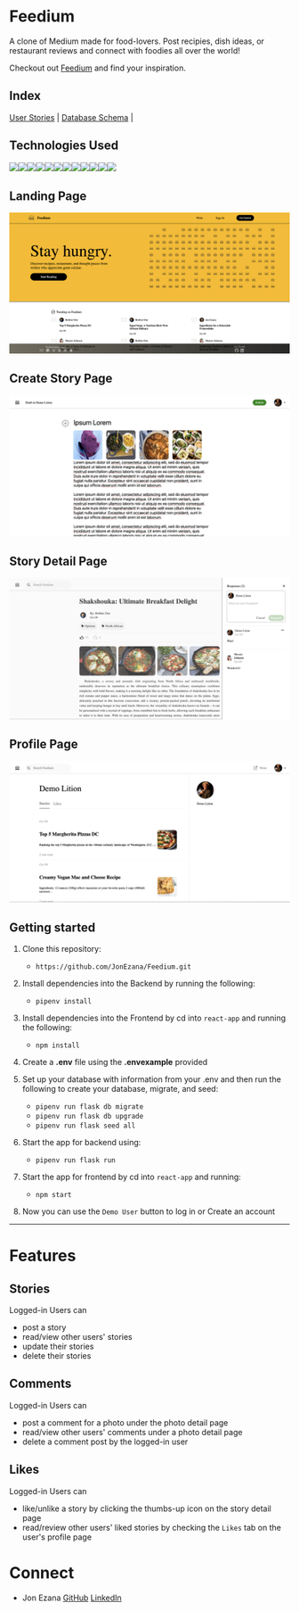 # Feedium

A clone of Medium made for food-lovers. Post recipies, dish ideas, or restaurant reviews and connect with foodies all over the world!

Checkout out [Feedium](https://feedium.onrender.com/) and find your inspiration.

## Index

[User Stories](https://github.com/JonEzana/feedium/wiki/User-Stories) |
[Database Schema](https://github.com/JonEzana/feedium/wiki/DB-Schema) |

## Technologies Used

<img src="https://img.shields.io/badge/Python-3776AB?style=for-the-badge&logo=python&logoColor=white" /><img src="https://img.shields.io/badge/JavaScript-323330?style=for-the-badge&logo=javascript&logoColor=F7DF1E" /><img src="https://img.shields.io/badge/PostgreSQL-316192?style=for-the-badge&logo=postgresql&logoColor=white" /><img src="https://img.shields.io/badge/HTML5-E34F26?style=for-the-badge&logo=html5&logoColor=white" /><img src="https://img.shields.io/badge/CSS3-1572B6?style=for-the-badge&logo=css3&logoColor=white" /><img src="https://img.shields.io/badge/React-20232A?style=for-the-badge&logo=react&logoColor=61DAFB" /><img src="https://img.shields.io/badge/Redux-593D88?style=for-the-badge&logo=redux&logoColor=white" /><img src="https://img.shields.io/badge/Flask-000000?style=for-the-badge&logo=flask&logoColor=white"/><img src="https://img.shields.io/badge/Amazon_AWS-232F3E?style=for-the-badge&logo=amazon-aws&logoColor=white" /><img src="https://img.shields.io/badge/Render-46E3B7.svg?style=for-the-badge&logo=Render&logoColor=white" /><img src="https://img.shields.io/badge/Jinja-B41717.svg?style=for-the-badge&logo=Jinja&logoColor=white" /><img src="https://img.shields.io/badge/GitHub-181717.svg?style=for-the-badge&logo=GitHub&logoColor=white" />

## Landing Page
![landing](images/feedium1.png)

## Create Story Page
![detail](images/feedium2.png)

## Story Detail Page
![detail](images/feedium3.png)

## Profile Page
![detail](images/feedium4.png)

## Getting started
1. Clone this repository:
    * `https://github.com/JonEzana/Feedium.git`

2. Install dependencies into the Backend by running the following:
    * `pipenv install`

3. Install dependencies into the Frontend by cd into `react-app` and running the following:
    * `npm install`

4. Create a **.env** file using the **.envexample** provided

5. Set up your database with information from your .env and then run the following to create your database, migrate, and seed:
    * `pipenv run flask db migrate`
    * `pipenv run flask db upgrade`
    * `pipenv run flask seed all`


6. Start the app for backend using:
    * `pipenv run flask run`

7. Start the app for frontend by cd into `react-app` and running:
    * `npm start`

8. Now you can use the `Demo User` button to log in or Create an account

***

# Features

## Stories
Logged-in Users can
* post a story
* read/view other users' stories
* update their stories
* delete their stories

## Comments
Logged-in Users can
* post a comment for a photo under the photo detail page
* read/view other users' comments under a photo detail page
* delete a comment post by the logged-in user

## Likes
Logged-in Users can
* like/unlike a story by clicking the thumbs-up icon on the story detail page
* read/review other users' liked stories by checking the `Likes` tab on the user's profile page

# Connect
* Jon Ezana [GitHub](https://github.com/JonEzana) [LinkedIn](https://www.linkedin.com/in/jon-ezana-798a8419b/)
